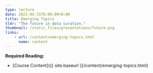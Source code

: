```yaml
---
type: lecture
date: 2021-05-31T8:00:00+8:00
title: Emerging Topics
tldr: "The future in data curation."
thumbnail: /static_files/presentations/future.png
links: 
    - url: /content/emerging-topics.html
      name: content
---
```

**Required Reading:**
- [Course Content]({{ site.baseurl }}/content/emerging-topics.html)

